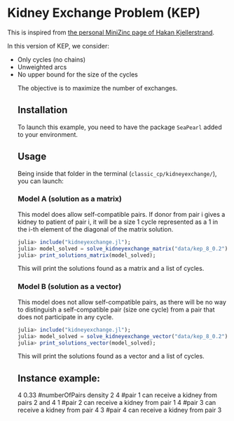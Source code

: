 # Kidney Exchange Problem (KEP)

This is inspired from [the personal MiniZinc page of Hakan Kjellerstrand](http://www.hakank.org/minizinc/).

In this version of KEP, we consider:
<ul>
  <li>Only cycles (no chains)</li>
  <li>Unweighted arcs</li>
  <li>No upper bound for the size of the cycles</li>

The objective is to maximize the number of exchanges.

## Installation

To launch this example, you need to have the package `SeaPearl` added to your environment.

## Usage

Being inside that folder in the terminal (`classic_cp/kidneyexchange/`), you can launch:

### Model A (solution as a matrix)

This model does allow self-compatible pairs. If donor from pair i gives a kidney to patient of pair i, it will be a size 1 cycle represented as a 1 in the i-th element of the diagonal of the matrix solution.

```julia
julia> include("kidneyexchange.jl");
julia> model_solved = solve_kidneyexchange_matrix("data/kep_8_0.2");
julia> print_solutions_matrix(model_solved);
```

This will print the solutions found as a matrix and a list of cycles.

### Model B (solution as a vector)

This model does not allow self-compatible pairs, as there will be no way to distinguish a self-compatible pair (size one cycle) from a pair that does not participate in any cycle. 

```julia
julia> include("kidneyexchange.jl");
julia> model_solved = solve_kidneyexchange_vector("data/kep_8_0.2");
julia> print_solutions_vector(model_solved);
```

This will print the solutions found as a vector and a list of cycles.

## Instance example: 
4 0.33 #numberOfPairs density
2 4    #pair 1 can receive a kidney from pairs 2 and 4
1      #pair 2 can receive a kidney from pair 1
4      #pair 3 can receive a kidney from pair 4
3      #pair 4 can receive a kidney from pair 3